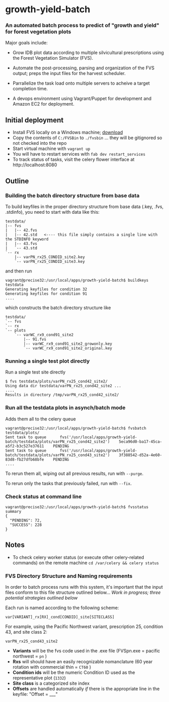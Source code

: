 # growth-yield-batch

### An automated batch process to predict of "growth and yield" for forest vegetation plots

Major goals include:

* Grow IDB plot data according to multiple silvicultural prescriptions using the Forest Vegetation Simulator (FVS).

* Automate the post-processing, parsing and organization of the FVS output; preps the input files for the harvest scheduler.

* Parrallelize the task load onto multiple servers to acheive a target completion time.

* A devops environment using Vagrant/Puppet for development and Amazon EC2 for deployment.





## Initial deployment

* Install FVS locally on a Windows machine; [download](http://www.fs.fed.us/fmsc/fvs/software/complete.shtml)
* Copy the contents of `C:/FVSBin` to `./fvsbin` ... they will be gitignored so not checked into the repo
* Start virtual machine with `vagrant up`
* You will have to restart services with `fab dev restart_services`
* To track status of tasks, visit the celery flower interface at http://localhost:8080

## Outline

### Building the batch directory structure from base data

To build keyfiles in the proper directory structure from base data (.key, .fvs, .stdinfo), 
you need to start with data like this:

```
testdata/
|-- fvs
|   |-- 42.fvs
|   |-- 42.std   <---- this file simply contains a single line with the STDINFO keyword
|   |-- 43.fvs
|   `-- 43.std
`-- rx
    |-- varPN_rx25_CONDID_site2.key
    `-- varPN_rx25_CONDID_site3.key
```

and then run 
```
vagrant@precise32:/usr/local/apps/growth-yield-batch$ buildkeys testdata
Generating keyfiles for condition 32
Generating keyfiles for condition 91
....
```

which constructs the batch directory structure like
```
testdata/
`-- fvs
`-- rx
`-- plots
    `-- varWC_rx9_cond91_site2
        |-- 91.fvs
        |-- varWC_rx9_cond91_site2_growonly.key
        `-- varWC_rx9_cond91_site2_original.key
```

### Running a single test plot directly

Run a single test site directly

```
$ fvs testdata/plots/varPN_rx25_cond42_site2/
Using data dir testdata/varPN_rx25_cond42_site2 ...
....
Results in directory /tmp/varPN_rx25_cond42_site2/
```


### Run all the testdata plots in asynch/batch mode

Adds them all to the celery queue

```
vagrant@precise32:/usr/local/apps/growth-yield-batch$ fvsbatch testdata/plots/
Sent task to queue      fvs('/usr/local/apps/growth-yield-batch/testdata/plots/varPN_rx25_cond42_site2')    5eca96d0-ba17-45ca-a5f2-b3c527e37611    PENDING
Sent task to queue      fvs('/usr/local/apps/growth-yield-batch/testdata/plots/varPN_rx25_cond43_site2')    3f388542-d52a-4e60-83d8-fb27dfb68bfe    PENDING
....
```

To rerun them all, wiping out all previous results, run with `--purge`.

To rerun only the tasks that previously failed, run with `--fix`.


### Check status at command line

```
vagrant@precise32:/usr/local/apps/growth-yield-batch$ fvsstatus summary
{
  "PENDING": 72,
  "SUCCESS": 228
}
```




## Notes

* To check celery worker status (or execute other celery-related commands) on the remote machine `cd /var/celery && celery status`


### FVS Directory Structure and Naming requirements

In order to batch process runs with this system, it's important that the input files conform to this file structure outlined below... *Work in progress; three potential strategies outlined below*

Each run is named according to the following scheme:
```
var[VARIANT]_rx[RX]_cond[CONDID]_site[SITECLASS]
```
For example, using the Pacific Northwest variant, prescription 25, condition 43, and site class 2:
```
varPN_rx25_cond43_site2
```

* **Variants** will be the fvs code used in the .exe file (FVSpn.exe = pacific northwest = `pn` )
* **Rxs** will should have an easily recognizable nomanclature (60 year rotation with commercial thin = `CT60` )
* **Condition ids** will be the numeric Condition ID used as the representative plot (`1332`)
* **Site class** is a categorized site index
* **Offsets** are handled automatically *if* there is the appropriate line in the keyfile: "Offset = ___"

